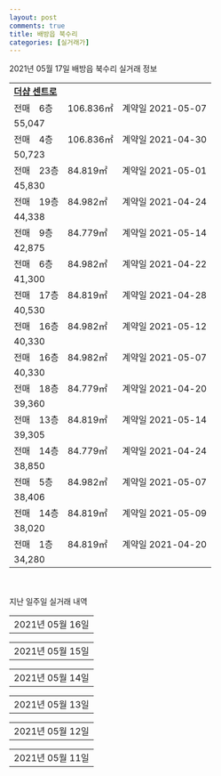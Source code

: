 ```yaml
---
layout: post
comments: true
title: 배방읍 북수리
categories: [실거래가]
---
```


2021년 05월 17일 배방읍 북수리 실거래 정보

<table>
  <tr>
    <td colspan="4" style="font-weight: bold;"><a href="https://search.naver.com/search.naver?query=더샵 센트로">더샵 센트로</a></td>
  </tr>
    
  <tr>
    <td>전매</td>
    <td>6층</td>
    <td>106.836㎡</td>
    <td>계약일 2021-05-07</td>
  </tr>
  <tr>
    <td colspan="4">55,047</td>
  </tr>
    
  <tr>
    <td>전매</td>
    <td>4층</td>
    <td>106.836㎡</td>
    <td>계약일 2021-04-30</td>
  </tr>
  <tr>
    <td colspan="4">50,723</td>
  </tr>
    
  <tr>
    <td>전매</td>
    <td>23층</td>
    <td>84.819㎡</td>
    <td>계약일 2021-05-01</td>
  </tr>
  <tr>
    <td colspan="4">45,830</td>
  </tr>
    
  <tr>
    <td>전매</td>
    <td>19층</td>
    <td>84.982㎡</td>
    <td>계약일 2021-04-24</td>
  </tr>
  <tr>
    <td colspan="4">44,338</td>
  </tr>
    
  <tr>
    <td>전매</td>
    <td>9층</td>
    <td>84.779㎡</td>
    <td>계약일 2021-05-14</td>
  </tr>
  <tr>
    <td colspan="4">42,875</td>
  </tr>
    
  <tr>
    <td>전매</td>
    <td>6층</td>
    <td>84.982㎡</td>
    <td>계약일 2021-04-22</td>
  </tr>
  <tr>
    <td colspan="4">41,300</td>
  </tr>
    
  <tr>
    <td>전매</td>
    <td>17층</td>
    <td>84.819㎡</td>
    <td>계약일 2021-04-28</td>
  </tr>
  <tr>
    <td colspan="4">40,530</td>
  </tr>
    
  <tr>
    <td>전매</td>
    <td>16층</td>
    <td>84.982㎡</td>
    <td>계약일 2021-05-12</td>
  </tr>
  <tr>
    <td colspan="4">40,330</td>
  </tr>
    
  <tr>
    <td>전매</td>
    <td>16층</td>
    <td>84.982㎡</td>
    <td>계약일 2021-05-07</td>
  </tr>
  <tr>
    <td colspan="4">40,330</td>
  </tr>
    
  <tr>
    <td>전매</td>
    <td>18층</td>
    <td>84.779㎡</td>
    <td>계약일 2021-04-20</td>
  </tr>
  <tr>
    <td colspan="4">39,360</td>
  </tr>
    
  <tr>
    <td>전매</td>
    <td>13층</td>
    <td>84.819㎡</td>
    <td>계약일 2021-05-14</td>
  </tr>
  <tr>
    <td colspan="4">39,305</td>
  </tr>
    
  <tr>
    <td>전매</td>
    <td>14층</td>
    <td>84.779㎡</td>
    <td>계약일 2021-04-24</td>
  </tr>
  <tr>
    <td colspan="4">38,850</td>
  </tr>
    
  <tr>
    <td>전매</td>
    <td>5층</td>
    <td>84.982㎡</td>
    <td>계약일 2021-05-07</td>
  </tr>
  <tr>
    <td colspan="4">38,406</td>
  </tr>
    
  <tr>
    <td>전매</td>
    <td>14층</td>
    <td>84.819㎡</td>
    <td>계약일 2021-05-09</td>
  </tr>
  <tr>
    <td colspan="4">38,020</td>
  </tr>
    
  <tr>
    <td>전매</td>
    <td>1층</td>
    <td>84.819㎡</td>
    <td>계약일 2021-04-20</td>
  </tr>
  <tr>
    <td colspan="4">34,280</td>
  </tr>
    
</table>
    
<div style="margin-top: 50px; margin-bottom: 13px">지난 일주일 실거래 내역</div>

  <table style="width: 100%; margin-bottom: 1px">
      <tr class="header">
        <td>2021년 05월 16일</td>
      </tr>
      <tr class="child" style="display: none">
        <td>
            
        <table>
          <tr>
            <td colspan="4" style="font-weight: bold;"><a href="https://search.naver.com/search.naver?query=실거래정보없음">실거래정보없음</a></td>
          </tr>

        </table>
    
        </td>
      </tr>
  </table>
    
  <table style="width: 100%; margin-bottom: 1px">
      <tr class="header">
        <td>2021년 05월 15일</td>
      </tr>
      <tr class="child" style="display: none">
        <td>
            
        <table>
          <tr>
            <td colspan="4" style="font-weight: bold;"><a href="https://search.naver.com/search.naver?query=더샵 센트로">더샵 센트로</a></td>
          </tr>

          <tr>
            <td>전매</td>
            <td>27층</td>
            <td>106.836㎡</td>
            <td>계약일 2021-05-12</td>
          </tr>
          <tr>
            <td colspan="4">60,059</td>
          </tr>
    
          <tr>
            <td>전매</td>
            <td>13층</td>
            <td>106.836㎡</td>
            <td>계약일 2021-04-22</td>
          </tr>
          <tr>
            <td colspan="4">53,200</td>
          </tr>
    
          <tr>
            <td>전매</td>
            <td>15층</td>
            <td>84.982㎡</td>
            <td>계약일 2021-05-14</td>
          </tr>
          <tr>
            <td colspan="4">43,581</td>
          </tr>
    
          <tr>
            <td>전매</td>
            <td>10층</td>
            <td>84.982㎡</td>
            <td>계약일 2021-05-12</td>
          </tr>
          <tr>
            <td colspan="4">42,800</td>
          </tr>
    
          <tr>
            <td>전매</td>
            <td>8층</td>
            <td>84.982㎡</td>
            <td>계약일 2021-05-13</td>
          </tr>
          <tr>
            <td colspan="4">41,300</td>
          </tr>
    
          <tr>
            <td>전매</td>
            <td>23층</td>
            <td>84.982㎡</td>
            <td>계약일 2021-05-10</td>
          </tr>
          <tr>
            <td colspan="4">40,847</td>
          </tr>
    
          <tr>
            <td>전매</td>
            <td>18층</td>
            <td>84.819㎡</td>
            <td>계약일 2021-05-06</td>
          </tr>
          <tr>
            <td colspan="4">40,548</td>
          </tr>
    
          <tr>
            <td>전매</td>
            <td>18층</td>
            <td>84.982㎡</td>
            <td>계약일 2021-05-11</td>
          </tr>
          <tr>
            <td colspan="4">40,330</td>
          </tr>
    
          <tr>
            <td>전매</td>
            <td>10층</td>
            <td>84.982㎡</td>
            <td>계약일 2021-05-09</td>
          </tr>
          <tr>
            <td colspan="4">40,081</td>
          </tr>
    
          <tr>
            <td>전매</td>
            <td>11층</td>
            <td>84.982㎡</td>
            <td>계약일 2021-05-10</td>
          </tr>
          <tr>
            <td colspan="4">40,081</td>
          </tr>
    
          <tr>
            <td>전매</td>
            <td>9층</td>
            <td>84.982㎡</td>
            <td>계약일 2021-04-16</td>
          </tr>
          <tr>
            <td colspan="4">39,300</td>
          </tr>
    
          <tr>
            <td>전매</td>
            <td>11층</td>
            <td>84.982㎡</td>
            <td>계약일 2021-04-16</td>
          </tr>
          <tr>
            <td colspan="4">39,300</td>
          </tr>
    
          <tr>
            <td>전매</td>
            <td>17층</td>
            <td>84.819㎡</td>
            <td>계약일 2021-05-12</td>
          </tr>
          <tr>
            <td colspan="4">39,030</td>
          </tr>
    
          <tr>
            <td>전매</td>
            <td>4층</td>
            <td>84.982㎡</td>
            <td>계약일 2021-05-07</td>
          </tr>
          <tr>
            <td colspan="4">39,011</td>
          </tr>
    
          <tr>
            <td>전매</td>
            <td>9층</td>
            <td>84.779㎡</td>
            <td>계약일 2021-05-12</td>
          </tr>
          <tr>
            <td colspan="4">38,350</td>
          </tr>
    
          <tr>
            <td>전매</td>
            <td>9층</td>
            <td>84.779㎡</td>
            <td>계약일 2021-05-12</td>
          </tr>
          <tr>
            <td colspan="4">38,350</td>
          </tr>
    
          <tr>
            <td>전매</td>
            <td>12층</td>
            <td>84.779㎡</td>
            <td>계약일 2021-05-13</td>
          </tr>
          <tr>
            <td colspan="4">38,130</td>
          </tr>
    
          <tr>
            <td>전매</td>
            <td>10층</td>
            <td>84.819㎡</td>
            <td>계약일 2021-05-05</td>
          </tr>
          <tr>
            <td colspan="4">38,020</td>
          </tr>
    
          <tr>
            <td>전매</td>
            <td>4층</td>
            <td>84.982㎡</td>
            <td>계약일 2021-05-11</td>
          </tr>
          <tr>
            <td colspan="4">37,230</td>
          </tr>
    
          <tr>
            <td>전매</td>
            <td>1층</td>
            <td>84.982㎡</td>
            <td>계약일 2021-05-09</td>
          </tr>
          <tr>
            <td colspan="4">36,720</td>
          </tr>
    
          <tr>
            <td>전매</td>
            <td>7층</td>
            <td>76.798㎡</td>
            <td>계약일 2021-05-01</td>
          </tr>
          <tr>
            <td colspan="4">35,167</td>
          </tr>
    
          <tr>
            <td>전매</td>
            <td>20층</td>
            <td>76.798㎡</td>
            <td>계약일 2021-05-12</td>
          </tr>
          <tr>
            <td colspan="4">34,390</td>
          </tr>
    
          <tr>
            <td>전매</td>
            <td>5층</td>
            <td>76.903㎡</td>
            <td>계약일 2021-04-21</td>
          </tr>
          <tr>
            <td colspan="4">33,550</td>
          </tr>
    
        </table>
    
        </td>
      </tr>
  </table>
    
  <table style="width: 100%; margin-bottom: 1px">
      <tr class="header">
        <td>2021년 05월 14일</td>
      </tr>
      <tr class="child" style="display: none">
        <td>
            
        <table>
          <tr>
            <td colspan="4" style="font-weight: bold;"><a href="https://search.naver.com/search.naver?query=롯데캐슬">롯데캐슬</a></td>
          </tr>

          <tr>
            <td>매매</td>
            <td>1층</td>
            <td>84.9858㎡</td>
            <td>계약일 2021-05-08</td>
          </tr>
          <tr>
            <td colspan="4">23,400<br>기존최고가 23,400</td>
          </tr>
    
        </table>
        <table style="margin-top: 5px">
          <tr>
            <td colspan="4" style="font-weight: bold;"><a href="https://search.naver.com/search.naver?query=자이2차">자이2차</a></td>
          </tr>
    
          <tr>
            <td>매매</td>
            <td>11층</td>
            <td>84.7809㎡</td>
            <td>계약일 2021-04-13</td>
          </tr>
          <tr>
            <td colspan="4">23,500<br>기존최고가 23,500</td>
          </tr>
    
        </table>
        <table style="margin-top: 5px">
          <tr>
            <td colspan="4" style="font-weight: bold;"><a href="https://search.naver.com/search.naver?query=더샵 센트로">더샵 센트로</a></td>
          </tr>
    
          <tr>
            <td>전매</td>
            <td>15층</td>
            <td>106.836㎡</td>
            <td>계약일 2021-05-12</td>
          </tr>
          <tr>
            <td colspan="4">52,200</td>
          </tr>
    
          <tr>
            <td>전매</td>
            <td>28층</td>
            <td>84.982㎡</td>
            <td>계약일 2021-05-06</td>
          </tr>
          <tr>
            <td colspan="4">45,690</td>
          </tr>
    
          <tr>
            <td>전매</td>
            <td>8층</td>
            <td>84.982㎡</td>
            <td>계약일 2021-05-03</td>
          </tr>
          <tr>
            <td colspan="4">43,800</td>
          </tr>
    
          <tr>
            <td>전매</td>
            <td>15층</td>
            <td>84.982㎡</td>
            <td>계약일 2021-05-11</td>
          </tr>
          <tr>
            <td colspan="4">43,300</td>
          </tr>
    
          <tr>
            <td>전매</td>
            <td>22층</td>
            <td>84.982㎡</td>
            <td>계약일 2021-04-17</td>
          </tr>
          <tr>
            <td colspan="4">41,330</td>
          </tr>
    
          <tr>
            <td>전매</td>
            <td>20층</td>
            <td>84.982㎡</td>
            <td>계약일 2021-05-12</td>
          </tr>
          <tr>
            <td colspan="4">41,330</td>
          </tr>
    
          <tr>
            <td>전매</td>
            <td>10층</td>
            <td>84.982㎡</td>
            <td>계약일 2021-04-16</td>
          </tr>
          <tr>
            <td colspan="4">40,306</td>
          </tr>
    
          <tr>
            <td>전매</td>
            <td>11층</td>
            <td>84.982㎡</td>
            <td>계약일 2021-05-12</td>
          </tr>
          <tr>
            <td colspan="4">39,800</td>
          </tr>
    
          <tr>
            <td>전매</td>
            <td>8층</td>
            <td>84.982㎡</td>
            <td>계약일 2021-05-12</td>
          </tr>
          <tr>
            <td colspan="4">39,625</td>
          </tr>
    
          <tr>
            <td>전매</td>
            <td>7층</td>
            <td>84.982㎡</td>
            <td>계약일 2021-04-22</td>
          </tr>
          <tr>
            <td colspan="4">39,000</td>
          </tr>
    
          <tr>
            <td>전매</td>
            <td>19층</td>
            <td>84.779㎡</td>
            <td>계약일 2021-04-20</td>
          </tr>
          <tr>
            <td colspan="4">38,970</td>
          </tr>
    
          <tr>
            <td>전매</td>
            <td>13층</td>
            <td>84.819㎡</td>
            <td>계약일 2021-05-04</td>
          </tr>
          <tr>
            <td colspan="4">38,520</td>
          </tr>
    
          <tr>
            <td>전매</td>
            <td>23층</td>
            <td>84.779㎡</td>
            <td>계약일 2021-05-10</td>
          </tr>
          <tr>
            <td colspan="4">38,360</td>
          </tr>
    
          <tr>
            <td>전매</td>
            <td>10층</td>
            <td>84.819㎡</td>
            <td>계약일 2021-04-16</td>
          </tr>
          <tr>
            <td colspan="4">38,020</td>
          </tr>
    
          <tr>
            <td>전매</td>
            <td>10층</td>
            <td>84.779㎡</td>
            <td>계약일 2021-05-10</td>
          </tr>
          <tr>
            <td colspan="4">37,850</td>
          </tr>
    
          <tr>
            <td>전매</td>
            <td>8층</td>
            <td>84.779㎡</td>
            <td>계약일 2021-05-10</td>
          </tr>
          <tr>
            <td colspan="4">37,750</td>
          </tr>
    
          <tr>
            <td>전매</td>
            <td>22층</td>
            <td>76.798㎡</td>
            <td>계약일 2021-05-04</td>
          </tr>
          <tr>
            <td colspan="4">34,390</td>
          </tr>
    
          <tr>
            <td>전매</td>
            <td>2층</td>
            <td>76.798㎡</td>
            <td>계약일 2021-04-24</td>
          </tr>
          <tr>
            <td colspan="4">33,370</td>
          </tr>
    
        </table>
    
        </td>
      </tr>
  </table>
    
  <table style="width: 100%; margin-bottom: 1px">
      <tr class="header">
        <td>2021년 05월 13일</td>
      </tr>
      <tr class="child" style="display: none">
        <td>
            
        <table>
          <tr>
            <td colspan="4" style="font-weight: bold;"><a href="https://search.naver.com/search.naver?query=자이2차">자이2차</a></td>
          </tr>

          <tr>
            <td>전세</td>
            <td>15층</td>
            <td>84.8852㎡</td>
            <td>계약일 2021-05-12</td>
          </tr>
          <tr>
            <td colspan="4">16,000</td>
          </tr>
    
        </table>
        <table style="margin-top: 5px">
          <tr>
            <td colspan="4" style="font-weight: bold;"><a href="https://search.naver.com/search.naver?query=더샵 센트로">더샵 센트로</a></td>
          </tr>
    
          <tr>
            <td>전매</td>
            <td>21층</td>
            <td>84.819㎡</td>
            <td>계약일 2021-04-23</td>
          </tr>
          <tr>
            <td colspan="4">47,551</td>
          </tr>
    
          <tr>
            <td>전매</td>
            <td>20층</td>
            <td>84.819㎡</td>
            <td>계약일 2021-04-26</td>
          </tr>
          <tr>
            <td colspan="4">47,221</td>
          </tr>
    
          <tr>
            <td>전매</td>
            <td>16층</td>
            <td>84.779㎡</td>
            <td>계약일 2021-04-28</td>
          </tr>
          <tr>
            <td colspan="4">44,569</td>
          </tr>
    
          <tr>
            <td>전매</td>
            <td>14층</td>
            <td>84.779㎡</td>
            <td>계약일 2021-04-29</td>
          </tr>
          <tr>
            <td colspan="4">43,350</td>
          </tr>
    
          <tr>
            <td>전매</td>
            <td>12층</td>
            <td>84.779㎡</td>
            <td>계약일 2021-04-12</td>
          </tr>
          <tr>
            <td colspan="4">42,850</td>
          </tr>
    
          <tr>
            <td>전매</td>
            <td>15층</td>
            <td>84.982㎡</td>
            <td>계약일 2021-04-29</td>
          </tr>
          <tr>
            <td colspan="4">39,800</td>
          </tr>
    
          <tr>
            <td>전매</td>
            <td>3층</td>
            <td>84.819㎡</td>
            <td>계약일 2021-04-26</td>
          </tr>
          <tr>
            <td colspan="4">39,490</td>
          </tr>
    
          <tr>
            <td>전매</td>
            <td>19층</td>
            <td>84.819㎡</td>
            <td>계약일 2021-04-23</td>
          </tr>
          <tr>
            <td colspan="4">39,030</td>
          </tr>
    
          <tr>
            <td>전매</td>
            <td>13층</td>
            <td>76.798㎡</td>
            <td>계약일 2021-05-01</td>
          </tr>
          <tr>
            <td colspan="4">37,430</td>
          </tr>
    
          <tr>
            <td>전매</td>
            <td>18층</td>
            <td>76.903㎡</td>
            <td>계약일 2021-04-14</td>
          </tr>
          <tr>
            <td colspan="4">35,780</td>
          </tr>
    
        </table>
    
        </td>
      </tr>
  </table>
    
  <table style="width: 100%; margin-bottom: 1px">
      <tr class="header">
        <td>2021년 05월 12일</td>
      </tr>
      <tr class="child" style="display: none">
        <td>
            
        <table>
          <tr>
            <td colspan="4" style="font-weight: bold;"><a href="https://search.naver.com/search.naver?query=롯데캐슬">롯데캐슬</a></td>
          </tr>

          <tr>
            <td>매매</td>
            <td>9층</td>
            <td>59.6794㎡</td>
            <td>계약일 2021-05-10</td>
          </tr>
          <tr>
            <td colspan="4">19,800<br>기존최고가 19,800</td>
          </tr>
    
        </table>
        <table style="margin-top: 5px">
          <tr>
            <td colspan="4" style="font-weight: bold;"><a href="https://search.naver.com/search.naver?query=더샵 센트로">더샵 센트로</a></td>
          </tr>
    
          <tr>
            <td>전매</td>
            <td>14층</td>
            <td>84.982㎡</td>
            <td>계약일 2021-04-17</td>
          </tr>
          <tr>
            <td colspan="4">44,800</td>
          </tr>
    
          <tr>
            <td>전매</td>
            <td>19층</td>
            <td>84.982㎡</td>
            <td>계약일 2021-04-17</td>
          </tr>
          <tr>
            <td colspan="4">41,331</td>
          </tr>
    
          <tr>
            <td>전매</td>
            <td>11층</td>
            <td>84.982㎡</td>
            <td>계약일 2021-04-30</td>
          </tr>
          <tr>
            <td colspan="4">40,800</td>
          </tr>
    
          <tr>
            <td>전매</td>
            <td>26층</td>
            <td>84.779㎡</td>
            <td>계약일 2021-04-19</td>
          </tr>
          <tr>
            <td colspan="4">40,710</td>
          </tr>
    
          <tr>
            <td>전매</td>
            <td>22층</td>
            <td>84.819㎡</td>
            <td>계약일 2021-04-17</td>
          </tr>
          <tr>
            <td colspan="4">40,030</td>
          </tr>
    
          <tr>
            <td>전매</td>
            <td>17층</td>
            <td>84.779㎡</td>
            <td>계약일 2021-04-12</td>
          </tr>
          <tr>
            <td colspan="4">38,360</td>
          </tr>
    
          <tr>
            <td>전매</td>
            <td>21층</td>
            <td>76.798㎡</td>
            <td>계약일 2021-05-09</td>
          </tr>
          <tr>
            <td colspan="4">35,390</td>
          </tr>
    
        </table>
    
        </td>
      </tr>
  </table>
    
  <table style="width: 100%; margin-bottom: 1px">
      <tr class="header">
        <td>2021년 05월 11일</td>
      </tr>
      <tr class="child" style="display: none">
        <td>
            
        <table>
          <tr>
            <td colspan="4" style="font-weight: bold;"><a href="https://search.naver.com/search.naver?query=금호어울림(1차)">금호어울림(1차)</a></td>
          </tr>

          <tr>
            <td>전세</td>
            <td>14층</td>
            <td>84.9961㎡</td>
            <td>계약일 2021-05-10</td>
          </tr>
          <tr>
            <td colspan="4">14,000<br>기존최고가 None</td>
          </tr>
    
        </table>
        <table style="margin-top: 5px">
          <tr>
            <td colspan="4" style="font-weight: bold;"><a href="https://search.naver.com/search.naver?query=더샵 센트로">더샵 센트로</a></td>
          </tr>
    
          <tr>
            <td>전매</td>
            <td>12층</td>
            <td>84.982㎡</td>
            <td>계약일 2021-04-16</td>
          </tr>
          <tr>
            <td colspan="4">44,911</td>
          </tr>
    
          <tr>
            <td>전매</td>
            <td>23층</td>
            <td>84.982㎡</td>
            <td>계약일 2021-04-30</td>
          </tr>
          <tr>
            <td colspan="4">44,848</td>
          </tr>
    
          <tr>
            <td>전매</td>
            <td>14층</td>
            <td>84.982㎡</td>
            <td>계약일 2021-04-23</td>
          </tr>
          <tr>
            <td colspan="4">42,300</td>
          </tr>
    
          <tr>
            <td>전매</td>
            <td>20층</td>
            <td>84.982㎡</td>
            <td>계약일 2021-04-26</td>
          </tr>
          <tr>
            <td colspan="4">40,030</td>
          </tr>
    
          <tr>
            <td>전매</td>
            <td>21층</td>
            <td>84.819㎡</td>
            <td>계약일 2021-04-16</td>
          </tr>
          <tr>
            <td colspan="4">39,135</td>
          </tr>
    
          <tr>
            <td>전매</td>
            <td>7층</td>
            <td>84.819㎡</td>
            <td>계약일 2021-05-07</td>
          </tr>
          <tr>
            <td colspan="4">38,020</td>
          </tr>
    
          <tr>
            <td>전매</td>
            <td>15층</td>
            <td>84.779㎡</td>
            <td>계약일 2021-05-10</td>
          </tr>
          <tr>
            <td colspan="4">37,568</td>
          </tr>
    
        </table>
    
        </td>
      </tr>
  </table>
    

